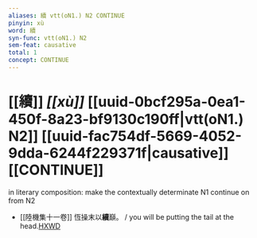 ```yaml
---
aliases: 續 vtt(oN1.) N2 CONTINUE
pinyin: xù
word: 續
syn-func: vtt(oN1.) N2
sem-feat: causative
total: 1
concept: CONTINUE 
---
```

# [[續]] *[[xù]]*  [[uuid-0bcf295a-0ea1-450f-8a23-bf9130c190ff|vtt(oN1.) N2]] [[uuid-fac754df-5669-4052-9dda-6244f229371f|causative]] [[CONTINUE]]
in literary composition: make the contextually determinate N1 continue on from N2
 - [[陸機集十一卷]] 恆操末以**續**巔。 / you will be putting the tail at the head.[HXWD](https://hxwd.org/textview.html?location=CH2b1575_CHANT_001-7a.13)
